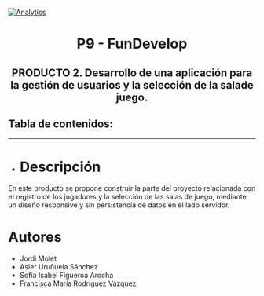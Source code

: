 [![Analytics](https://gabeacon.irvinlim.com/UA-4677001-16/Plantilla-de-repositorio/readme?useReferer)](https://github.com/EL-BID/Plantilla-de-repositorio/)



<h1 align="center">P9 - FunDevelop</h1>
<h2 align="center"> PRODUCTO 2. Desarrollo de una aplicación para la gestión de usuarios y la selección de la salade juego.</h2>

<p align="center"> </p>
<p align="center"><https://www.google.com/url?sa=i&url=https%3A%2F%2Fwww.uoc.edu%2F&psig=AOvVaw1sId4QjhKxHq-VzHqiqRrR&ust=1633302964075000&source=images&cd=vfe&ved=0CAsQjRxqFwoTCOjMuuztrPMCFQAAAAAdAAAAABAD></p> 

## Tabla de contenidos:
---
- # Descripción
En este producto se propone construir la parte del proyecto relacionada con el registro de los jugadores y la selección de las salas de juego, mediante un diseño responsive y sin persistencia de datos en el lado servidor.
 
 
 # Autores
 - Jordi Molet
 - Asier Uruñuela Sánchez
 - Sofia Isabel Figueroa Arocha 
 - Francisca María Rodríguez Vázquez

